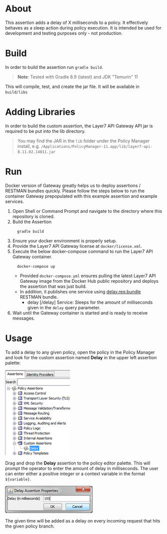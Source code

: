 # About
This assertion adds a delay of X milliseconds to a policy. It effectively behaves as a sleep action during policy execution. It is intended be used for development and testing purposes only - not production.

# Build
In order to build the assertion run `gradle build`.

> **Note**: Tested with Gradle 8.9 (latest) and JDK "Temurin" 11

This will compile, test, and create the jar file. It will be available in `build/libs`

# Adding Libraries
In order to build the custom assertion, the Layer7 API Gateway API jar is required to be put into the lib directory.

> You may find the JAR in the `lib` folder under the Policy Manager install, e.g. `/Applications/PolicyManager-11.app/lib/layer7-api-8.11.02.14811.jar`

# Run
Docker version of Gateway greatly helps us to deploy assertions / RESTMAN bundles quickly. Please follow the steps below to run the container Gateway prepopulated with this example assertion and example services.
1) Open Shell or Command Prompt and navigate to the directory where this repository is cloned.
2) Build the Assertion
   ```
     gradle build
   ```
3) Ensure your docker environment is properly setup. 
4) Provide the Layer7 API Gateway license at `docker/license.xml`.
5) Execute the below docker-compose command to run the Layer7 API Gateway container.
   ```
     docker-compose up
   ```
   * Provided `docker-compose.yml` ensures pulling the latest Layer7 API Gateway image from the Docker Hub public repository and deploys the assertion that was just build.
   * In addition, it publishes one service using [delay.req.bundle](docker/delay.req.bundle) RESTMAN bundle.
     * delay [/delay] Service: Sleeps for the amount of milliseconds given in the `delay` query parameter.
6) Wait until the Gateway container is started and is ready to receive messages.

# Usage
To add a delay to any given policy, open the policy in the Policy Manager and look for the custom assertion named **Delay** in the upper left assertion palette:

![Delay Assertion Policy Manager Palette](doc/images/delay-assertion-pm-palette.png "Delay Assertion Policy Manager Palette")

Drag and drop the **Delay** assertion to the policy editor palette. This will prompt the operator to enter the amount of delay in milliseconds. The user can enter either a positive integer or a context variable in the format `${variable}`.

![Delay Assertion Properties Panel](doc/images/delay-assertion-properties-panel.png "Delay Assertion Properties Panel")

The given time will be added as a delay on every incoming request that hits the given policy branch.
